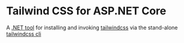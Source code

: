 # Tailwind CSS for ASP.NET Core

A [.NET tool](https://www.nuget.org/packages/tailwindcss-dotnet) for installing and invoking [tailwindcss](https://tailwindcss.com) via the
stand-alone [tailwindcss cli](https://github.com/tailwindlabs/tailwindcss/tree/master/standalone-cli)
